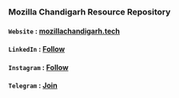 ### Mozilla Chandigarh Resource Repository

#### `Website` : [mozillachandigarh.tech](https://mozillachandigarh.tech)

#### `LinkedIn` : [Follow](https://www.linkedin.com/company/mozilla-chandigarh)

#### `Instagram` : [Follow](https://instagram.com/mozilla.chandigarh)

#### `Telegram` : [Join](https://t.me/mozillaChandigarh)
